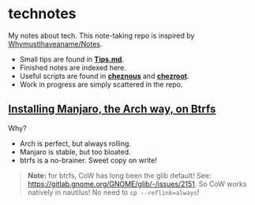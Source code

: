 # technotes

My notes about tech. This note-taking repo is inspired by [WhymustIhaveaname/Notes](https://github.com/WhymustIhaveaname/Notes). 

- Small tips are found in [**Tips.md**](./Tips.md). 
- Finished notes are indexed here. 
- Useful scripts are found in [**cheznous**](https://github.com/bryango/cheznous) and [**chezroot**](https://github.com/bryango/chezroot).
- Work in progress are simply scattered in the repo. 

## [Installing Manjaro, the Arch way, on Btrfs](./ManjaroInstall.md)

Why?
- Arch is perfect, but always rolling.
- Manjaro is stable, but too bloated.
- btrfs is a no-brainer. Sweet copy on write!

> **Note:** for btrfs, CoW has long been the glib default!
> See: https://gitlab.gnome.org/GNOME/glib/-/issues/2151. 
> So CoW works natively in nautilus! No need to `cp --reflink=always`!
